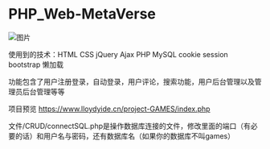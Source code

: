 # PHP_Web-MetaVerse
![图片](https://user-images.githubusercontent.com/77259971/164144059-5c331b69-0296-4a65-9b77-893470536dba.png)

使用到的技术：HTML CSS jQuery Ajax PHP MySQL cookie session bootstrap 懒加载

功能包含了用户注册登录，自动登录，用户评论，搜索功能，用户后台管理以及管理员后台管理等等

项目预览 https://www.lloydyide.cn/project-GAMES/index.php

文件/CRUD/connectSQL.php是操作数据库连接的文件，修改里面的端口（有必要的话）和用户名与密码，还有数据库名（如果你的数据库不叫games）

